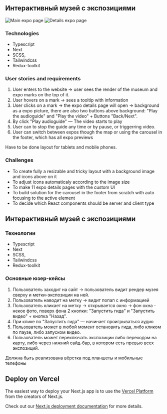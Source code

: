 ## Интерактивный музей с экспозициями

![Main expo page][preview]
![Details expo page][preview]

### Technologies

- Typescript
- Next
- SCSS,
- Tailwindcss
- Redux-toolkit

### User stories and requirements

1. User enters to the website → user sees the render of the museum and expo marks on the top of it.
2. User hovers on a mark → sees a tooltip with information
3. User clicks on a mark → the expo details page will open → background as a expo picture, there are also two buttons above background: "Play the audioguide" and "Play the video" + Buttons "Back/Next".
4. By click "Play audioguide" — The video starts to play
5. User can to stop the guide any time or by pause, or triggerring video.
6. User can switch between expos though the map or using the carousel in the footer, which has all expo previews

Have to be done layout for tablets and mobile phones.

### Challenges

- To create fully a resizable and tricky layout with a background image and icons above on it
- To adjust icons automaticaly according to the image size
- To make 11 expo details pages with the custom UI
- To build solution for the carousel in the footer from scratch with auto focusing to the active element
- To decide which React components should be server and client type

## Интерактивный музей с экспозициями

### Технологии

- Typescript
- Next
- SCSS,
- Tailwindcss
- Redux-toolkit

### Основные юзер-кейсы

1. Пользователь заходит на сайт → пользователь видит рендер музея сверху и метки-экспозиции на ней.
2. Пользователь наводит на метку → видит попап с информацией
3. Пользователь кликает на метку → открывается окно → фон окна - некое фото, поверх фона 2 кнопки: "Запустить гида" и "Запустить видео" + кнопка "Назад".
4. При клике по "Запустить гида" — начинает проигрываться аудио
5. Пользователь может в любой момент остановить гида, либо кликом по паузе, либо запуском видео.
6. Пользователь может переключать экспозиции либо переходом на карту, либо через нижний сайд-бар, в котором есть превью всех экспозиций.

Должна быть реализована вёрстка под планшеты и мобильные телефоны

## Deploy on Vercel

The easiest way to deploy your Next.js app is to use the [Vercel Platform](https://vercel.com/new?utm_medium=default-template&filter=next.js&utm_source=create-next-app&utm_campaign=create-next-app-readme) from the creators of Next.js.

Check out our [Next.js deployment documentation](https://nextjs.org/docs/deployment) for more details.

[preview]: /src/assets/images/museum-preview.png
